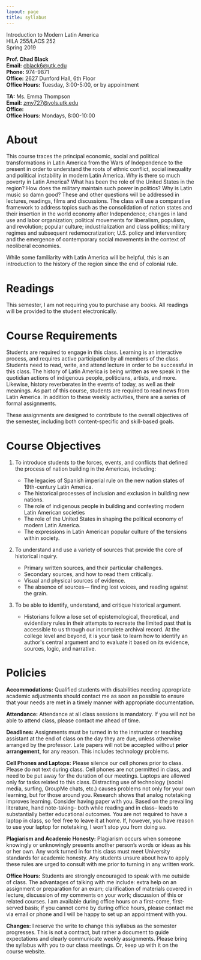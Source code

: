 ```yaml
---
layout: page
title: syllabus
---
```



Introduction to Modern Latin America  
HILA 255/LACS 252  
Spring 2019  

**Prof. Chad Black**  
**Email:** cblack6@utk.edu  
**Phone:** 974-9871  
**Office:** 2627 Dunford Hall, 6th Floor  
**Office Hours:** Tuesday, 3:00-5:00, or by appointment  


**TA:** Ms. Emma Thompson  
**Email:** zmy727@vols.utk.edu  
**Office:**  
**Office Hours:** Mondays, 8:00-10:00  


# About

This course traces the principal economic, social and political transformations
in Latin America from the Wars of Independence to the present in order to
understand the roots of ethnic conflict, social inequality and political
instability in modern Latin America. Why is there so much poverty in Latin
America? What has been the role of the United States in the region? How does
the military maintain such power in politics? Why is Latin music so damn good?
These and other questions will be addressed in lectures, readings, films and
discussions. The class will use a comparative framework to address topics such
as the consolidation of nation states and their insertion in the world economy
after Independence; changes in land use and labor organization; political
movements for liberalism, populism, and revolution; popular culture;
industrialization and class politics; military regimes and subsequent
redemocratization; U.S. policy and intervention; and the emergence of
contemporary social movements in the context of neoliberal economies.

While some familiarity with Latin America will be helpful, this is an
introduction to the history of the region since the end of colonial rule. 

# Readings

This semester, I am not requiring you to purchase any books. All readings will
be provided to the student electronically.

# Course Requirements

Students are required to engage in this class. Learning is an interactive
process, and requires active participation by all members of the class.
Students need to read, write, and attend lecture in order to be successful in
this class. The history of Latin America is being written as we
speak in the quotidian actions of indigenous people, politicians, artists, and more.
Likewise, history reverberates in the events of today, as well as their
meanings. As part of this course, students are required to read news from Latin
America. In addition to these weekly activities, there are a series of formal assignments. 


These assignments are designed to contribute to the overall objectives of the
semester, including both content-specific and skill-based goals. 

# Course Objectives

1. To introduce students to the forces, events, and conflicts that defined the
   process of nation building in the Americas, including:
   * The legacies of Spanish imperial rule on the new nation states of 19th-century Latin America. 
   * The historical processes of inclusion and exclusion in building new nations.
   * The role of indigenous people in building and contesting modern Latin American societies
   * The role of the United States in shaping the political economy of modern Latin America.
   * The expressions in Latin American popular culture of the tensions within society.


2. To understand and use a variety of sources that provide the core of historical inquiry.
   * Primary written sources, and their particular challenges.
   * Secondary sources, and how to read them critically.
   * Visual and physical sources of evidence.
   * The absence of sources— finding lost voices, and reading against the grain.


3. To be able to identify, understand, and critique historical argument.
   * Historians follow a lose set of epistemological, theoretical, and
   evidentiary rules in their attempts to recreate the limited past that is
   accessible to us through our incomplete archival record. At the college
   level and beyond, it is your task to learn how to identify an author's
   central argument and to evaluate it based on its evidence, sources, logic,
   and narrative. 

# Policies

**Accommodations:** Qualified students with disabilities needing appropriate
academic adjustments should contact me as soon as possible to ensure that your
needs are met in a timely manner with appropriate documentation.

__Attendance:__ Attendance at all class sessions is mandatory. If you will not be able to attend class, please contact me ahead of time.

**Deadlines:**  Assignments must be turned in to the instructor or teaching
assistant at the end of class on the day they are due, unless otherwise
arranged by the professor. Late papers will not be accepted without **prior
arrangement**, for any reason. This includes technology problems.

**Cell Phones and Laptops:** Please silence our cell phones prior to class.
Please do not text during class. Cell phones are not permitted in class, and
need to be put away for the duration of our meetings. Laptops are allowed only
for tasks related to this class. Distracting use of technology (social media,
surfing, GroupMe chats, etc.) causes problems not only for your own learning, but for those
around you. Research shows that analog notetaking improves learning. Consider
having paper with you. Based on the prevailing literature, hand note-taking–
both while reading and in class– leads to substantially better educational
outcomes. You are not required to have a laptop in class, so feel free to leave
it at home. If, however, you have reason to use your laptop for notetaking,
I won’t stop you from doing so. 

**Plagiarism and Academic Honesty:** Plagiarism occurs when someone knowingly
or unknowingly presents another person’s words or ideas as his or her own. Any
work turned in for this class must meet University standards for academic
honesty. Any students unsure about how to apply these rules are urged to
consult with me prior to turning in any written work. 

**Office Hours:** Students are strongly encouraged to speak with me outside of class. The advantages of talking with me include: extra help on an assignment or preparation for an exam; clarification of materials covered in lecture, discussion of my comments on your work; discussion of this or related courses. I am available during office hours on a first-come, first-served basis; if you cannot come by during office hours, please contact me via email or phone and I will be happy to set up an appointment with you.

**Changes:** I reserve the write to change this syllabus as the semester progresses. This is not a contract, but rather a document to guide expectations and clearly communicate weekly assignments. Please bring the syllabus with you to our class meetings. Or, keep up with it on the course website.







